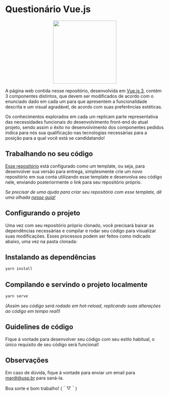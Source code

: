 # Questionário Vue.js

<p align="center">
    <img width="200" src="https://avatars.githubusercontent.com/u/53086380" />
</p>

A página web contida nesse repositório, desenvolvida em [Vue.js 3](https://v3.vuejs.org/), contém 3 componentes distintos, que devem ser modificados de acordo com o enunciado dado em cada um para que apresentem a funcionalidade descrita e um visual agradável, de acordo com suas preferências estéticas.

Os conhecimentos explorados em cada um replicam parte representativa das necessidades funcionais do desenvolvimento front-end do atual projeto, sendo assim o êxito no desenvolvimento dos componentes pedidos indica para nós sua qualificação nas tecnologias necessárias para a posição para a qual você está se candidatando!

## Trabalhando no seu código
[Esse repositório](https://github.com/moveusp/QuestoesVueJs) está configurado como um template, ou seja, para desenvolver sua versão para entrega, simplesmente crie um novo repositório em sua conta utilizando esse template e desenvolva seu código nele, enviando posteriormente o link para seu repositório próprio.

_Se precisar de uma ajuda para criar seu repositório com esse template, dê uma olhada [nesse guia!](https://www.notion.so/FAQ-Desafios-ddd8fcdf2339436a816a0d9e45767664)_

## Configurando o projeto
Uma vez com seu repositório próprio clonado, você precisará baixar as dependências necessárias e compilar e rodar seu código para visualizar suas modificações. Esses processos podem ser feitos como indicado abaixo, uma vez na pasta clonada:

## Instalando as dependências
```sh
yarn install
```

## Compilando e servindo o projeto localmente
```sh
yarn serve
```
_(Assim seu código será rodado em hot-reload, replicando suas alterações ao código em tempo real!)_

## Guidelines de código
Fique à vontade para desenvolver seu código com seu estilo habitual, o único requisito de seu código será funcional!

## Observações
Em caso de dúvida, fique à vontade para enviar um email para [mardt@usp.br](mailto:mardt@usp.br) para saná-la.

Boa sorte e bom trabalho!
(＾▽＾)
